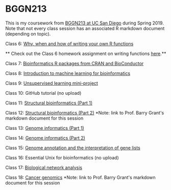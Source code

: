 # BGGN213

This is my coursework from [BGGN213 at UC San Diego](https://bioboot.github.io/bggn213_S19/) during Spring 2019. Note that not every class session has an associated R markdown document (depending on topic).



Class 6: [Why, when and how of writing your own R functions](https://github.com/MadelineRLuth/bggn213/blob/master/Class06/Class06.md)

** Check out the Class 6 homework assignment on writing functions [here](https://github.com/MadelineRLuth/bggn213/blob/master/Class06_Homework.html).** 

Class 7: [Bioinformatics R packages from CRAN and BioConductor](https://github.com/MadelineRLuth/bggn213/blob/master/Class07/Class07.md)

Class 8: [Introduction to machine learning for bioinformatics](https://github.com/MadelineRLuth/bggn213/blob/master/Class08/Class08.md)

Class 9: [Unsupervised learning mini-project](https://github.com/MadelineRLuth/bggn213/blob/master/Class09/Class09_Unsupervised_learning.md)

Class 10: GitHub tutorial (no upload)

Class 11: [Structural bioinformatics (Part 1)](https://github.com/MadelineRLuth/bggn213/blob/master/Class11/Class11.Rmd)

Class 12: [Structural bioinformatics (Part 2)](https://github.com/bioboot/bimm143_classwork_S19/blob/master/class12/class12.Rmd) *Note: link to Prof. Barry Grant's markdown document for this session

Class 13: [Genome informatics (Part 1)](https://github.com/MadelineRLuth/bggn213/blob/master/Class13/Class13.md)

Class 14: [Genome informatics (Part 2)](https://github.com/MadelineRLuth/bggn213/blob/master/Class14/Class14.md)

Class 15: [Genome annotation and the interpretation of gene lists](https://github.com/MadelineRLuth/bggn213/blob/master/Class15/Class15.md)

Class 16: Essential Unix for bioinformatics (no upload)

Class 17: [Biological network analysis](https://github.com/MadelineRLuth/bggn213/blob/master/Class17/Class17.md)

Class 18: [Cancer genomics](https://github.com/bioboot/bimm143_classwork_S19/blob/master/class18/class18.Rmd) *Note: link to Prof. Barry Grant's markdown document for this session


